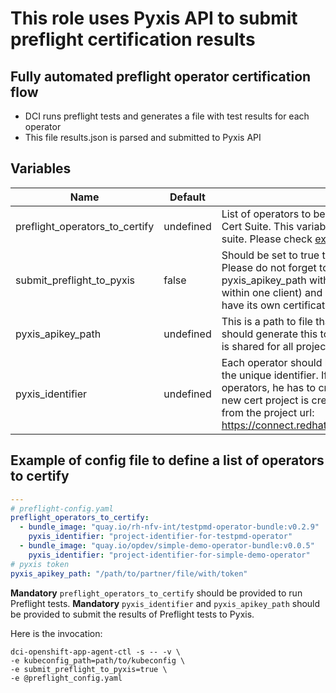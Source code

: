 # This role uses Pyxis API to submit preflight certification results

## Fully automated preflight operator certification flow

- DCI runs preflight tests and generates a file with test results for each operator
- This file results.json is parsed and submitted to Pyxis API

## Variables

Name                               | Default                                              | Description
---------------------------------- | ---------------------------------------------------- | -------------------------------------------------------------
preflight\_operators\_to\_certify  | undefined                                            | List of operators to be checked for certification with Preflight Cert Suite. This variable is mandatory to run Preflight cert suite. Please check [example_config.yaml](README.md#example-of-config-file-to-define-a-list-of-operators-to-certify) for the example.
submit\_preflight\_to\_pyxis       | false                                                | Should be set to true to submit Preflight results to Pyxis. Please do not forget to provide Pyxis credentials: pyxis\_apikey\_path with Pyxis token (shared for all projects within one client) and pyxis\_identifier (each operator should have its own certification project with the unique identifier).
pyxis\_apikey\_path                | undefined                                            | This is a path to file that contains partner's token. Parner should generate this token in connect.redhat.com. The token is shared for all projects within one partner.
pyxis\_identifier                  | undefined                                            | Each operator should have its own certification project with the unique identifier. If the partner has to certify two operators, he has to create two certification projects. Once a new cert project is created, the identifier could be extracted from the project url: https://connect.redhat.com/projects/pyxis_identifier/overview


## Example of config file to define a list of operators to certify

```yaml
---
# preflight-config.yaml
preflight_operators_to_certify:
  - bundle_image: "quay.io/rh-nfv-int/testpmd-operator-bundle:v0.2.9"
    pyxis_identifier: "project-identifier-for-testpmd-operator"
  - bundle_image: "quay.io/opdev/simple-demo-operator-bundle:v0.0.5"
    pyxis_identifier: "project-identifier-for-simple-demo-operator"
# pyxis token
pyxis_apikey_path: "/path/to/partner/file/with/token"
```

**Mandatory** `preflight_operators_to_certify` should be provided to run Preflight tests.
**Mandatory** `pyxis_identifier` and `pyxis_apikey_path` should be provided to submit the results of Preflight tests to Pyxis.

Here is the invocation:

```console
dci-openshift-app-agent-ctl -s -- -v \
-e kubeconfig_path=path/to/kubeconfig \
-e submit_preflight_to_pyxis=true \
-e @preflight_config.yaml
```
